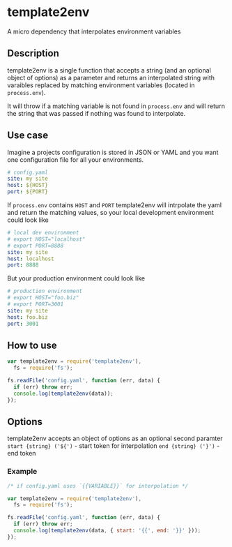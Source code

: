 # template2env
A micro dependency that interpolates environment variables

## Description
template2env is a single function that accepts a string (and an optional object of options) as a parameter and returns an interpolated string with varaibles replaced by matching environment variables (located in `process.env`).

It will throw if a matching variable is not found in `process.env` and will return the string that was passed if nothing was found to interpolate.

## Use case
Imagine a projects configuration is stored in JSON or YAML and you want one configuration file for all your environments.

```yaml
# config.yaml
site: my site
host: ${HOST}
port: ${PORT}
```

If `process.env` contains `HOST` and `PORT` template2env will intrpolate the yaml and return the matching values, so your local development environment could look like
```yaml
# local dev environment
# export HOST="localhost"
# export PORT=8888
site: my site
host: localhost
port: 8888
```

But your production environment could look like

```yaml
# production environment
# export HOST="foo.biz"
# export PORT=3001
site: my site
host: foo.biz
port: 3001
```

## How to use
```javascript
var template2env = require('template2env'),
  fs = require('fs');

fs.readFile('config.yaml', function (err, data) {
  if (err) throw err;
  console.log(template2env(data));
});
```

## Options
template2env accepts an object of options as an optional second paramter
`start {string} ('${')` - start token for interpolation
`end {string} ('}')` - end token

### Example
```javascript
/* if config.yaml uses `{{VARIABLE}}` for interpolation */

var template2env = require('template2env'),
  fs = require('fs');

fs.readFile('config.yaml', function (err, data) {
  if (err) throw err;
  console.log(template2env(data, { start: '{{', end: '}}' }));
});
